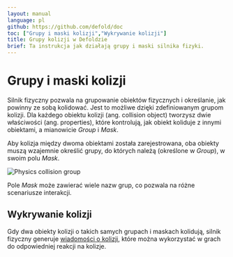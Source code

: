 ```yaml
---
layout: manual
language: pl
github: https://github.com/defold/doc
toc: ["Grupy i maski kolizji","Wykrywanie kolizji"]
title: Grupy kolizji w Defoldzie
brief: Ta instrukcja jak działają grupy i maski silnika fizyki.
---
```


# Grupy i maski kolizji

Silnik fizyczny pozwala na grupowanie obiektów fizycznych i określanie, jak powinny ze sobą kolidować. Jest to możliwe dzięki zdefiniowanym grupom kolizji. Dla każdego obiektu kolizji (ang. collision object) tworzysz dwie właściwości (ang. properties), które kontrolują, jak obiekt koliduje z innymi obiektami, a mianowicie *Group* i *Mask*.

Aby kolizja między dwoma obiektami została zarejestrowana, oba obiekty muszą wzajemnie określić grupy, do których należą (określone w *Group*), w swoim polu *Mask*.

![Physics collision group](/manuals/images/physics/collision_group.png)

Pole *Mask* może zawierać wiele nazw grup, co pozwala na różne scenariusze interakcji.

## Wykrywanie kolizji

Gdy dwa obiekty kolizji o takich samych grupach i maskach kolidują, silnik fizyczny generuje [wiadomości o kolizji](/pl/manuals/physics-messages), które można wykorzystać w grach do odpowiedniej reakcji na kolizje.
